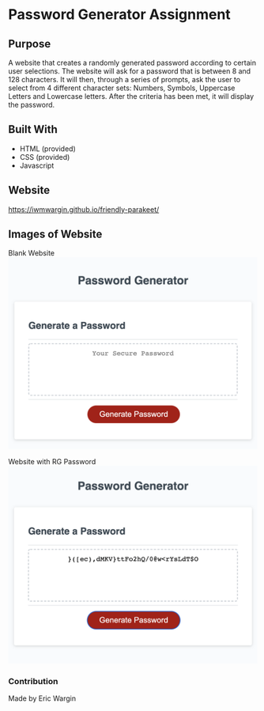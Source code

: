 # Password Generator Assignment

## Purpose
A website that creates a randomly generated password according to certain user selections.  The website will ask for a password that is between 8 and 128 characters.  It will then, through a series of prompts, ask the user to select from 4 different character sets: Numbers, Symbols, Uppercase Letters and Lowercase letters. After the criteria has been met, it will display the password.

## Built With
* HTML (provided)
* CSS (provided)
* Javascript

## Website
https://iwmwargin.github.io/friendly-parakeet/

## Images of Website
Blank Website
<img src="https://github.com/iwmwargin/friendly-parakeet/blob/main/assets/images/Empty.png">

Website with RG Password
<img src="https://github.com/iwmwargin/friendly-parakeet/blob/main/assets/images/Password.png">

### Contribution
Made by Eric Wargin
